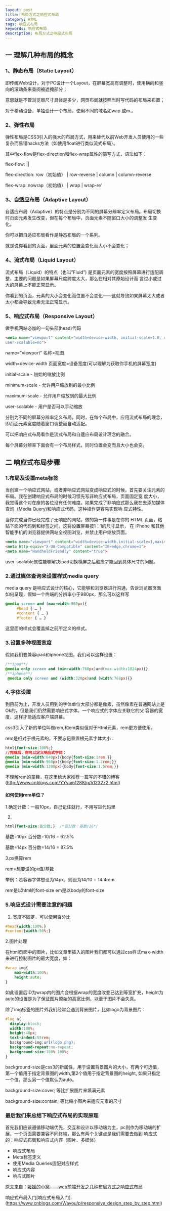 ```yaml
---
layout: post
title: 布局方式之响应式布局
category: HTML
tags: 响应式布局
keywords: 响应式布局
description: 布局方式之响应式布局
---
```


## 一 理解几种布局的概念
### 1、静态布局（Static Layout）

即传统Web设计，对于PC设计一个Layout，在屏幕宽高有调整时，使用横向和竖向的滚动条来查阅被遮掩部分；

意思就是不管浏览器尺寸具体是多少，网页布局就按照当时写代码的布局来布置；

对于移动设备，单独设计一个布局，使用不同的域名如wap.或m.。

### 2、弹性布局
弹性布局是CSS3引入的强大的布局方式，用来替代以前Web开发人员使用的一些复杂而易错hacks方法（如使用float进行类似流式布局）。

其中flex-flow是flex-direction和flex-wrap属性的简写方式，语法如下：

flex-flow: ||

flex-direction: row（初始值） | row-reverse | column | column-reverse

flex-wrap: nowrap（初始值） | wrap | wrap-re‘

### 3、自适应布局（Adaptive Layout）
自适应布局（Adaptive）的特点是分别为不同的屏幕分辨率定义布局。布局切换时页面元素发生改变，但在每个布局中，页面元素不随窗口大小的调整发
生变化。

你可以把自适应布局看作是静态布局的一个系列。

就是说你看到的页面，里面元素的位置会变化而大小不会变化；

### 4、流式布局（Liquid Layout）
流式布局（Liquid）的特点（也叫”Fluid”) 是页面元素的宽度按照屏幕进行适配调整，主要的问题是如果屏幕尺度跨度太大，那么在相对其原始设计而
言过小或过大的屏幕上不能正常显示。

你看到的页面，元素的大小会变化而位置不会变化——这就导致如果屏幕太大或者太小都会导致元素无法正常显示。

### 5、响应式布局（Responsive Layout）
做手机网站必加的一句头部(head)代码
```html
<meta name="viewport" content="width=device-width, initial-scale=1.0, minimum-scale=1.0, maximum-scale=1.0, 
user-scalable=no">
```

name=”viewport” 名称=视图

width=device-width 页面宽度=设备宽度(可以理解为获取你手机的屏幕宽度)

initial-scale - 初始的缩放比例

minimum-scale - 允许用户缩放到的最小比例

maximum-scale - 允许用户缩放到的最大比例

user-scalable - 用户是否可以手动缩放

分别为不同的屏幕分辨率定义布局，同时，在每个布局中，应用流式布局的理念，即页面元素宽度随着窗口调整而自动适配。

可以把响应式布局看作是流式布局和自适应布局设计理念的融合。

每个屏幕分辨率下面会有一个布局样式，同时位置会变而且大小也会变。

## 二 响应式布局步骤
### 1.布局及设置meta标签
当创建一个响应式网站，或者非响应式网站变成响应式的时候，首先要关注元素的布局。我在创建响应式布局的时候习惯先写非响应式布局，页面固定宽
度大小，我觉得这个对在座的各位没有任何难度。如果完成了非响应式那么我在去添加媒体查询（Media Query)和响应式代码。这种操作更容易实现响
应式特性。

当你完成当你已经完成了无响应的网站，做的第一件事是在你的 HTML 页面，粘贴下面的代码到和标签之间。这将设置屏幕按1：1的尺寸显示，
在 iPhone 和其他智能手机的浏览器提供网站全视图浏览，并禁止用户缩放页面。
```html
<meta name="viewport" content="width=device-width,initial-scale=1,maximum-scale=1,user-scalable=no">
<meta http-equiv="X-UA-Compatible" content="IE=edge,chrome=1">
<meta name="HandheldFriendly" content="true">
```

user-scalable属性能够解决ipad切换横屏之后触摸才能回到具体尺寸的问题。

### 2.通过媒体查询来设置样式media query
media query 是响应式设计的核心，它能够和浏览器进行沟通，告诉浏览器页面如何呈现，假如一个终端的分辨率小于980px，那么可以这样写
```css
@media screen and (max-width:980px){
     #head { … }
     #content { … }
     #footer { … }
```

这里面的样式会覆盖掉之前所定义的样式。

### 3.设置多种视图宽度
假如我们要兼容ipad和iphone视图，我们可以这样设置：
```css
/**ipad**/
@media only screen and (min-width:768px)and(max-width:1024px){}
/**iphone**/
 @media only screen and (width:320px)and (width:768px){}
```

### 4.字体设置
到目前为止，开发人员用到的字体单位大部分都是像素，虽然像素在普通网站上是Ok的，但是我们仍然需要响应式字体。一个响应式的字体应关联它的父
容器的宽度，这样才能适应客户端屏幕。

css3引入了新的单位叫做rem,和em类似但对于Html元素，rem更方便使用。

rem是相对于根元素的，不要忘记重置根元素字体大小：
```css
html{font-size:100%;}
//完成后，你可以定义响应式字体：
@media (min-width:640px){body{font-size:1rem;}}
@media (min-width:960px){body{font-size:1.2rem;}}
@media (min-width:1200px){body{font-size:1.5rem;}}
```

不理解rem的童鞋，在这里给大家推荐一篇写的不错的博客(http://www.cnblogs.com/YYvam1288/p/5123272.html)

#### 如何使用rem单位？
1.确定计数：一般10px，自己记住就行，不用写进代码里

2.
```css
html{font-size:百分数;}  /*百分数：基数/16*/
```

基数=10px 百分数=10/16 = 62.5%

基数=14px 百分数=14/16 = 87.5%

3.px换算rem

rem=想要设的px值/基数

举例：若容器字体想设为14px，则设为14/10 = 14.4rem

rem是以html的font-size
em是以body的font-size

### 5.响应式设计需要注意的问题

1. 宽度不固定，可以使用百分比
```css
#head{width:100%;}
#content{width:50%;}
```

2.图片处理

在html页面中的图片，比如文章里插入的图片我们都可以通过css样式max-width来进行控制图片的最大宽度，如：
```css
#wrap img{
    max-width:100%;
    height:auto;
}
```

如此设置后ID为wrap内的图片会根据wrap的宽度改变已达到等宽扩充，height为auto的设置是为了保证图片原始的高宽比例，以至于图片不会失真。

除了img标签的图片外我们经常会遇到背景图片，比如logo为背景图片：
```css
#log a{
  display:block;
  width:100%;
  height:40px;
  text-indent:55rem;
  background-img:url(logo.png);
  background-repeat:no-repeat;
  background-size:100% 100%;
}
```

background-size是css3的新属性，用于设置背景图片的大小，有两个可选值，第一个值用于指定背景图的width,第2个值用于指定背景图的height,
如果只指定一个值，那么另一个值默认为auto。

background-size:cover; 等比扩展图片来填满元素

background-size:contain; 等比缩小图片来适应元素的尺寸

### 最后我们来总结下响应式布局的实现原理

首先我们应该遵循移动端优先，交互和设计以移动端为主，pc则作为移动端的扩展，一个页面需要兼容不同终端，那么有两个关键点是我们需要去做到
响应式的：响应式布局和响应式内容（图片、多媒体）

- 响应式布局
- Meta标签定义
- 使用Media Queries适配对应样式
- 响应式内容
- 响应式图片

原文来自：[媛媛的小窝——web前端开发之几种布局方式之响应式布局](http://www.zyy1217.com/2016/12/19/web%E5%89%8D%E7%AB%AF%E5%BC%80%E5%8F%91%E4%B9%8B%E5%87%A0%E7%A7%8D%E5%B8%83%E5%B1%80%E6%96%B9%E5%BC%8F%E4%B9%8B%E5%93%8D%E5%BA%94%E5%BC%8F%E5%B8%83%E5%B1%80/)

响应式布局入门[响应式布局入门]:(https://www.cnblogs.com/Wayou/p/responsive_design_step_by_step.html)

